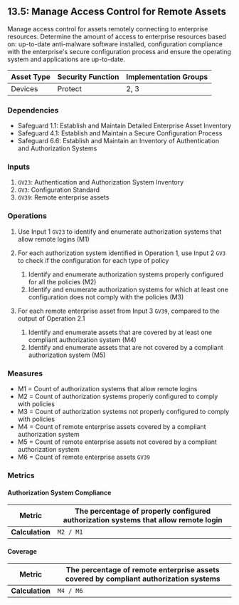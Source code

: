## 13.5: Manage Access Control for Remote Assets

Manage access control for assets remotely connecting to enterprise
resources. Determine the amount of access to enterprise resources based on:
up-to-date anti-malware software installed, configuration compliance
with the enterprise's secure configuration process and ensure the
operating system and applications are up-to-date.

| Asset Type   | Security Function   | Implementation Groups |
| ------------ | ------------------- | --------------------- |
| Devices      | Protect             | 2, 3                  |

### Dependencies

-   Safeguard 1.1: Establish and Maintain Detailed Enterprise Asset
    Inventory
-   Safeguard 4.1: Establish and Maintain a Secure Configuration Process
-   Safeguard 6.6: Establish and Maintain an Inventory of Authentication
    and Authorization Systems

### Inputs

1.  `GV23`: Authentication and Authorization System Inventory
2.  `GV3`: Configuration Standard
3.  `GV39`: Remote enterprise assets

### Operations

1.  Use Input 1 `GV23` to identify and enumerate authorization systems
    that allow remote logins (M1)

2.  For each authorization system identified in Operation 1, use Input 2 `GV3` to check if the configuration for each type of policy

    1.  Identify and enumerate authorization systems properly configured for all the policies (M2)
    2.  Identify and enumerate authorization systems for which at least one configuration does not comply with the policies (M3)

3.  For each remote enterprise asset from Input 3 `GV39`, compared to the output of Operation 2.1

    1.  Identify and enumerate assets that are covered by at least one compliant authorization system (M4)
    2.  Identify and enumerate assets that are not covered by a compliant authorization system (M5)

### Measures

-   M1 = Count of authorization systems that allow remote logins
-   M2 = Count of authorization systems properly configured to comply
    with policies
-   M3 = Count of authorization systems not properly configured to
    comply with policies
-   M4 = Count of remote enterprise assets covered by a compliant
    authorization system
-   M5 = Count of remote enterprise assets not covered by a compliant
    authorization system
-   M6 = Count of remote enterprise assets `GV39`

### Metrics

#### Authorization System Compliance

| **Metric**      | The percentage of properly configured authorization systems that allow remote login |
|-----------------|-------------------------------------------------------------------------------------------|
| **Calculation** | `M2 / M1`                                                                  |

#### Coverage

| **Metric**      | The percentage of remote enterprise assets covered by compliant authorization systems |
|-----------------|---------------------------------------------------------------------------------------------|
| **Calculation** | `M4 / M6`                                                                                   |
